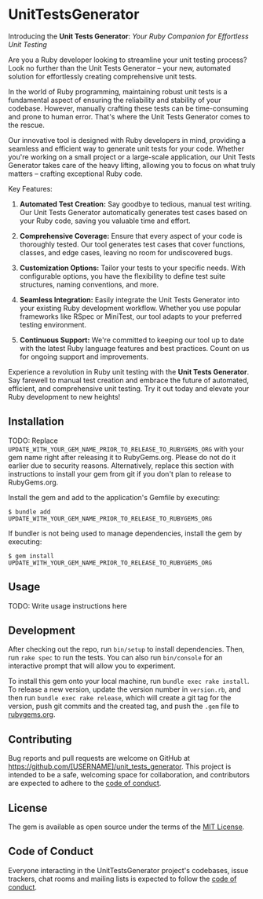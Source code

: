 # UnitTestsGenerator

Introducing the **Unit Tests Generator**: _Your Ruby Companion for Effortless Unit Testing_

Are you a Ruby developer looking to streamline your unit testing process? Look no further than the Unit Tests Generator – your new, automated solution for effortlessly creating comprehensive unit tests.

In the world of Ruby programming, maintaining robust unit tests is a fundamental aspect of ensuring the reliability and stability of your codebase. However, manually crafting these tests can be time-consuming and prone to human error. That's where the Unit Tests Generator comes to the rescue.

Our innovative tool is designed with Ruby developers in mind, providing a seamless and efficient way to generate unit tests for your code. Whether you're working on a small project or a large-scale application, our Unit Tests Generator takes care of the heavy lifting, allowing you to focus on what truly matters – crafting exceptional Ruby code.

Key Features:

1. **Automated Test Creation:** Say goodbye to tedious, manual test writing. Our Unit Tests Generator automatically generates test cases based on your Ruby code, saving you valuable time and effort.

2. **Comprehensive Coverage:** Ensure that every aspect of your code is thoroughly tested. Our tool generates test cases that cover functions, classes, and edge cases, leaving no room for undiscovered bugs.

3. **Customization Options:** Tailor your tests to your specific needs. With configurable options, you have the flexibility to define test suite structures, naming conventions, and more.

4. **Seamless Integration:** Easily integrate the Unit Tests Generator into your existing Ruby development workflow. Whether you use popular frameworks like RSpec or MiniTest, our tool adapts to your preferred testing environment.

5. **Continuous Support:** We're committed to keeping our tool up to date with the latest Ruby language features and best practices. Count on us for ongoing support and improvements.

Experience a revolution in Ruby unit testing with the **Unit Tests Generator**. Say farewell to manual test creation and embrace the future of automated, efficient, and comprehensive unit testing. Try it out today and elevate your Ruby development to new heights!

## Installation

TODO: Replace `UPDATE_WITH_YOUR_GEM_NAME_PRIOR_TO_RELEASE_TO_RUBYGEMS_ORG` with your gem name right after releasing it to RubyGems.org. Please do not do it earlier due to security reasons. Alternatively, replace this section with instructions to install your gem from git if you don't plan to release to RubyGems.org.

Install the gem and add to the application's Gemfile by executing:

    $ bundle add UPDATE_WITH_YOUR_GEM_NAME_PRIOR_TO_RELEASE_TO_RUBYGEMS_ORG

If bundler is not being used to manage dependencies, install the gem by executing:

    $ gem install UPDATE_WITH_YOUR_GEM_NAME_PRIOR_TO_RELEASE_TO_RUBYGEMS_ORG

## Usage

TODO: Write usage instructions here

## Development

After checking out the repo, run `bin/setup` to install dependencies. Then, run `rake spec` to run the tests. You can also run `bin/console` for an interactive prompt that will allow you to experiment.

To install this gem onto your local machine, run `bundle exec rake install`. To release a new version, update the version number in `version.rb`, and then run `bundle exec rake release`, which will create a git tag for the version, push git commits and the created tag, and push the `.gem` file to [rubygems.org](https://rubygems.org).

## Contributing

Bug reports and pull requests are welcome on GitHub at https://github.com/[USERNAME]/unit_tests_generator. This project is intended to be a safe, welcoming space for collaboration, and contributors are expected to adhere to the [code of conduct](https://github.com/[USERNAME]/unit_tests_generator/blob/master/CODE_OF_CONDUCT.md).

## License

The gem is available as open source under the terms of the [MIT License](https://opensource.org/licenses/MIT).

## Code of Conduct

Everyone interacting in the UnitTestsGenerator project's codebases, issue trackers, chat rooms and mailing lists is expected to follow the [code of conduct](https://github.com/[USERNAME]/unit_tests_generator/blob/master/CODE_OF_CONDUCT.md).
